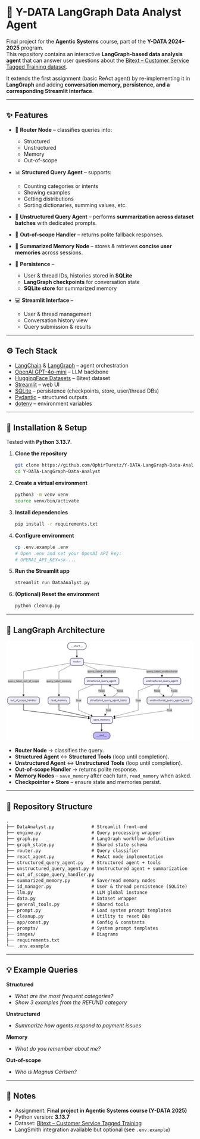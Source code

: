 # 🤖 Y-DATA LangGraph Data Analyst Agent

Final project for the **Agentic Systems** course, part of the **Y-DATA 2024–2025** program.  
This repository contains an interactive **LangGraph-based data analysis agent** that can answer user questions about the [Bitext – Customer Service Tagged Training dataset](https://huggingface.co/datasets/bitext/Bitext-customer-support-llm-chatbot-training-dataset).  

It extends the first assignment (basic ReAct agent) by re-implementing it in **LangGraph** and adding **conversation memory, persistence, and a corresponding Streamlit interface**.

---

## ✨ Features

- 🧭 **Router Node** – classifies queries into:  
  - Structured  
  - Unstructured  
  - Memory  
  - Out-of-scope

- 📊 **Structured Query Agent** – supports:  
  - Counting categories or intents  
  - Showing examples  
  - Getting distributions  
  - Sorting dictionaries, summing values, etc.

- 📝 **Unstructured Query Agent** – performs **summarization across dataset batches** with dedicated prompts.

- 🚫 **Out-of-scope Handler** – returns polite fallback responses.

- 🧠 **Summarized Memory Node** – stores & retrieves **concise user memories** across sessions.

- 💾 **Persistence** –  
  - User & thread IDs, histories stored in **SQLite**  
  - **LangGraph checkpoints** for conversation state  
  - **SQLite store** for summarized memory

- 💻 **Streamlit Interface** –  
  - User & thread management  
  - Conversation history view  
  - Query submission & results

---

## ⚙️ Tech Stack

- [LangChain](https://python.langchain.com/) & [LangGraph](https://langchain-ai.github.io/langgraph/) – agent orchestration  
- [OpenAI GPT-4o-mini](https://platform.openai.com/) – LLM backbone  
- [HuggingFace Datasets](https://huggingface.co/docs/datasets/) – Bitext dataset  
- [Streamlit](https://streamlit.io/) – web UI  
- [SQLite](https://www.sqlite.org/) – persistence (checkpoints, store, user/thread DBs)  
- [Pydantic](https://docs.pydantic.dev/) – structured outputs  
- [dotenv](https://pypi.org/project/python-dotenv/) – environment variables

---

## 🚀 Installation & Setup

Tested with **Python 3.13.7**.

1. **Clone the repository**
   ```bash
   git clone https://github.com/OphirTuretz/Y-DATA-LangGraph-Data-Analyst.git
   cd Y-DATA-LangGraph-Data-Analyst
   ```

2. **Create a virtual environment**
   ```bash
   python3 -m venv venv
   source venv/bin/activate
   ```

3. **Install dependencies**
   ```bash
   pip install -r requirements.txt
   ```

4. **Configure environment**
   ```bash
   cp .env.example .env
   # Open .env and set your OpenAI API key:
   # OPENAI_API_KEY=sk-...
   ```

5. **Run the Streamlit app**
   ```bash
   streamlit run DataAnalyst.py
   ```

6. **(Optional) Reset the environment**
   ```bash
   python cleanup.py
   ```

---

## 🧠 LangGraph Architecture

<p align="center">
  <img src="images/graph_viz.png" alt="LangGraph workflow diagram" />
</p>

- **Router Node** → classifies the query.  
- **Structured Agent** ↔ **Structured Tools** (loop until completion).  
- **Unstructured Agent** ↔ **Unstructured Tools** (loop until completion).  
- **Out-of-scope Handler** → returns polite response.  
- **Memory Nodes** – `save_memory` after each turn, `read_memory` when asked.  
- **Checkpointer + Store** – ensure state and memories persist.  

---

## 📂 Repository Structure

```
.
├── DataAnalyst.py              # Streamlit front-end
├── engine.py                   # Query processing wrapper
├── graph.py                    # LangGraph workflow definition
├── graph_state.py              # Shared state schema
├── router.py                   # Query classifier
├── react_agent.py              # ReAct node implementation
├── structured_query_agent.py   # Structured agent + tools
├── unstructured_query_agent.py # Unstructured agent + summarization
├── out_of_scope_query_handler.py
├── summarized_memory.py        # Save/read memory nodes
├── id_manager.py               # User & thread persistence (SQLite)
├── llm.py                      # LLM global instance
├── data.py                     # Dataset wrapper
├── general_tools.py            # Shared tools
├── prompt.py                   # Load system prompt templates
├── cleanup.py                  # Utility to reset DBs
├── app/const.py                # Config & constants
├── prompts/                    # System prompt templates
├── images/                     # Diagrams
├── requirements.txt
└── .env.example
```

---

## 💡 Example Queries

**Structured**
- *What are the most frequent categories?*  
- *Show 3 examples from the REFUND category*  

**Unstructured**
- *Summarize how agents respond to payment issues*  

**Memory**
- *What do you remember about me?*  

**Out-of-scope**
- *Who is Magnus Carlsen?*  

---

## 📖 Notes

- Assignment: **Final project in Agentic Systems course (Y-DATA 2025)**  
- Python version: **3.13.7**  
- Dataset: [Bitext – Customer Service Tagged Training](https://huggingface.co/datasets/bitext/Bitext-customer-support-llm-chatbot-training-dataset)  
- LangSmith integration available but optional (see `.env.example`)  